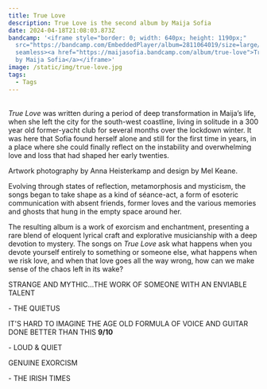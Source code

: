 ```yaml
---
title: True Love
description: True Love is the second album by Maija Sofia
date: 2024-04-18T21:08:03.873Z
bandcamp: '<iframe style="border: 0; width: 640px; height: 1190px;"
  src="https://bandcamp.com/EmbeddedPlayer/album=2811064019/size=large/bgcol=ffffff/linkcol=f171a2/package=3349237822/transparent=true/"
  seamless><a href="https://maijasofia.bandcamp.com/album/true-love">True Love
  by Maija Sofia</a></iframe>'
image: /static/img/true-love.jpg
tags:
  - Tags
---
```

\
*True Love* was written during a period of deep transformation in Maija’s life, when she left the city for the south-west coastline, living in solitude in a 300 year old former-yacht club for several months over the lockdown winter. It was here that Sofia found herself alone and still for the first time in years, in a place where she could finally reflect on the instability and overwhelming love and loss that had shaped her early twenties.

Artwork photography by Anna Heisterkamp and design by Mel Keane.

Evolving through states of reflection, metamorphosis and mysticism, the songs began to take shape as a kind of séance-act, a form of esoteric communication with absent friends, former loves and the various memories and ghosts that hung in the empty space around her.

The resulting album is a work of exorcism and enchantment, presenting a rare blend of eloquent lyrical craft and explorative musicianship with a deep devotion to mystery. The songs on *True Love* ask what happens when you devote yourself entirely to something or someone else, what happens when we risk love, and when that love goes all the way wrong, how can we make sense of the chaos left in its wake?



STRANGE AND MYTHIC...T﻿HE WORK OF SOMEONE WITH AN ENVIABLE TALENT

\-﻿ THE QUIETUS

I﻿T'S HARD TO IMAGINE THE AGE OLD FORMULA OF VOICE AND GUITAR DONE BETTER THAN THIS **9/10**

\-﻿ LOUD & QUIET

GENUINE EXORCISM 

\-﻿ THE IRISH TIMES